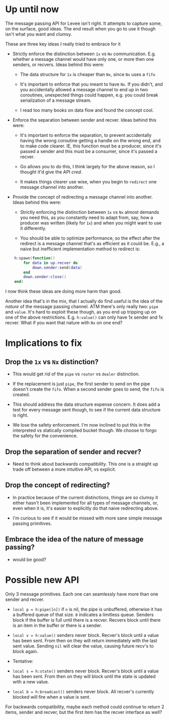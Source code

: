 
# Up until now

The message passing API for Levee isn't right. It attempts to capture some, on
the surface, good ideas. The end result when you go to use it though isn't what
you want and clumsy.

These are three key ideas I really tried to embrace for it

- Strictly enforce the distinction between `1x` vs `Nx` communication. E.g.
  whether a message channel would have only one, or more then one senders, or
  recvers. Ideas behind this were:

  - The data structure for `1x` is cheaper than `Nx`, since `Nx` uses a
    `fifo`

  - It's important to enforce that you meant to have `Nx`. If you didn't,
    and you accidentally allowed a message channel to end up in two coroutines,
    unexpected things could happen, e.g. you could break serialization of a
    message stream.

  - I read too many books on data flow and found the concept cool.

- Enforce the separation between sender and recver. Ideas behind this were:

  - It's important to enforce the separation, to prevent accidentally having
    the wrong coroutine getting a handle on the wrong end, and to make code
    clearer. IE, this function must be a producer, since it's passed a sender
    and this must be a consumer, since it's passed a recver.

  - Go allows you to do this, I think largely for the above reason, so I
    thought it'd give the API *cred*.

  - It makes things clearer use wise, when you begin to `redirect` one message
    channel into another.

- Provide the concept of redirecting a message channel into another. Ideas behind
  this were:

  - Strictly enforcing the distinction between `1x` vs `Nx` almost demands you
    need this, as you constantly need to adapt from, say, how a producer was
    written (likely for `1x`) and when you might want to use it differently.

  - You should be able to optimize performance, so the effect after the
    redirect is a message channel that's as efficient as it could be. E.g., a
    naive but inefficient implementation method to redirect is:

```lua
    h:spawn(function()
        for data in up.recver do
            down.sender:send(data)
        end
        down.sender:close()
    end)
```

I now think these ideas are doing more harm than good.

Another idea that's in the mix, that I actually do find useful is the idea of
the *nature* of the message passing channel. ATM there's only really two:
`pipe` and `value`. It's hard to exploit these though, as you end up tripping
up on one of the above restrictions. E.g. `h:value()` can only have 1x sender
and 1x recver. What if you want that nature with `Nx` on one end?

# Implications to fix

## Drop the `1x` vs `Nx` distinction?

- This would get rid of the `pipe` vs `router` vs `dealer` distinction.

- If the replacement is just `pipe`, the first sender to send on the pipe
  doesn't create the `fifo`. When a second sender goes to send, the `fifo` is
  created.

- This should address the data structure expense concern. It does add a test
  for every message sent though, to see if the current data structure is right.

- We lose the safety enforcement. I'm now inclined to put this in the
  interpreted vs statically compiled bucket though. We choose to forgo the
  safety for the convenience.

## Drop the separation of sender and recver?

- Need to think about backwards compatibility. This one is a straight up trade
  off between a more intuitive API, vs explicit.

## Drop the concept of redirecting?

- In practice because of the current distinctions, things are so clumsy it
  either hasn't been implemented for all types of message channels, or, even
  when it is, it's easier to explicitly do that naive redirecting above.

- I'm curious to see if it would be missed with more sane simple message
  passing primitives.

## Embrace the idea of the nature of message passing?

- would be good?

# Possible new API

Only 3 message primitives. Each one can seamlessly have more than one sender and recver.

- `local p = h:pipe([n])` if `n` is nil, the pipe is unbuffered, otherwise it has a
  buffered queue of that size. `0` indicates a limitless queue. Senders block
  if the buffer is full until there is a recver. Recvers block until there is
  an item in the buffer or there is a sender.

- `local v = h:value()` senders never block. Recver's block until a value has been sent.
  From then on they will return immediately with the last sent value. Sending
  `nil` will clear the value, causing future recv's to block again.

- Tentative:
- `local s = h:state()` senders never block. Recver's block until a value has
  been sent. From then on they will block until the state is updated with a new
  value.

- `local b = h:broadcast()` senders never block. All recver's currently blocked
  will fire when a value is sent.

For backwards compatibility, maybe each method could continue to return 2
items, sender and recver, but the first item has the recver interface as well?
